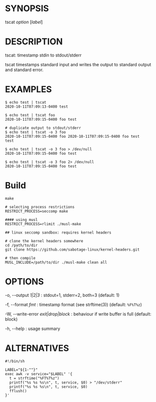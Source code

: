 # SYNOPSIS

tscat *option* [*label*]

# DESCRIPTION

tscat: timestamp stdin to stdout/stderr

tscat timestamps standard input and writes the output to standard output
and standard error.

# EXAMPLES

    $ echo test | tscat
    2020-10-11T07:09:13-0400 test

    $ echo test | tscat foo
    2020-10-11T07:09:15-0400 foo test

    # duplicate output to stdout/stderr
    $ echo test | tscat -o 3 foo
    2020-10-11T07:09:15-0400 foo 2020-10-11T07:09:15-0400 foo test
    test

    $ echo test | tscat -o 3 foo > /dev/null
    2020-10-11T07:09:15-0400 foo test

    $ echo test | tscat -o 3 foo 2> /dev/null
    2020-10-11T07:09:15-0400 foo test

# Build

    make

    # selecting process restrictions
    RESTRICT_PROCESS=seccomp make

    #### using musl
    RESTRICT_PROCESS=rlimit ./musl-make

    ## linux seccomp sandbox: requires kernel headers

    # clone the kernel headers somewhere
    cd /path/to/dir
    git clone https://github.com/sabotage-linux/kernel-headers.git

    # then compile
    MUSL_INCLUDE=/path/to/dir ./musl-make clean all

# OPTIONS

-o, --output *1|2|3*
: stdout=1, stderr=2, both=3 (default: 1)

-f, --format *fmt*
: timestamp format (see strftime(3)) (default: `%F%T%z`)

-W, --write-error *exit|drop|block*
: behaviour if write buffer is full (default: block)

-h, --help
: usage summary

# ALTERNATIVES

~~~
#!/bin/sh

LABEL="${1-""}"
exec awk -v service="$LABEL" '{
  t = strftime("%FT%T%z")
  printf("%s %s %s\n", t, service, $0) > "/dev/stderr"
  printf("%s %s %s\n", t, service, $0)
  fflush()
}'
~~~
